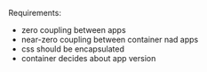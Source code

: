 Requirements: 
* zero coupling between apps
* near-zero coupling between container nad apps
* css should be encapsulated
* container decides about app version
